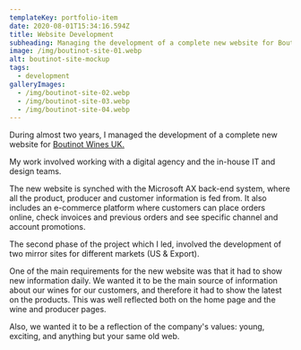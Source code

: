 ```yaml
---
templateKey: portfolio-item
date: 2020-08-01T15:34:16.594Z
title: Website Development
subheading: Managing the development of a complete new website for Boutinot Wines UK
image: /img/boutinot-site-01.webp
alt: boutinot-site-mockup
tags:
  - development
galleryImages:
  - /img/boutinot-site-02.webp
  - /img/boutinot-site-03.webp
  - /img/boutinot-site-04.webp
---
```

During almost two years, I managed the development of a complete new website for [Boutinot Wines UK.](http://www.boutinot.com)

My work involved working with a digital agency and the in-house IT and design teams.

The new website is synched with the Microsoft AX back-end system, where all the product, producer and customer information is fed from. It also includes an e-commerce platform where customers can place orders online, check invoices and previous orders and see specific channel and account promotions.

The second phase of the project which I led, involved the development of two mirror sites for different markets (US & Export).

One of the main requirements for the new website was that it had to show new information daily. We wanted it to be the main source of information about our wines for our customers, and therefore it had to show the latest on the products. This was well reflected both on the home page and the wine and producer pages.

Also, we wanted it to be a reflection of the company's values: young, exciting, and anything but your same old web.